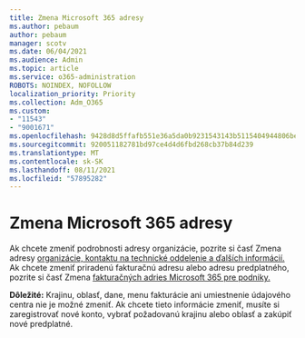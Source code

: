 ```yaml
---
title: Zmena Microsoft 365 adresy
ms.author: pebaum
author: pebaum
manager: scotv
ms.date: 06/04/2021
ms.audience: Admin
ms.topic: article
ms.service: o365-administration
ROBOTS: NOINDEX, NOFOLLOW
localization_priority: Priority
ms.collection: Adm_O365
ms.custom:
- "11543"
- "9001671"
ms.openlocfilehash: 9428d8d5ffafb551e36a5da0b9231543143b5115404944806bed3e985aac8679
ms.sourcegitcommit: 920051182781bd97ce4d4d6fbd268cb37b84d239
ms.translationtype: MT
ms.contentlocale: sk-SK
ms.lasthandoff: 08/11/2021
ms.locfileid: "57895282"
---
```

# <a name="change-your-microsoft-365-address"></a>Zmena Microsoft 365 adresy

Ak chcete zmeniť podrobnosti adresy organizácie, pozrite si časť Zmena adresy [organizácie, kontaktu na technické oddelenie a ďalších informácií.](https://docs.microsoft.com/microsoft-365/admin/manage/change-address-contact-and-more) Ak chcete zmeniť priradenú fakturačnú adresu alebo adresu predplatného, pozrite si časť Zmena [fakturačných adries Microsoft 365 pre podniky.](https://docs.microsoft.com/microsoft-365/commerce/billing-and-payments/change-your-billing-addresses) 

**Dôležité:** Krajinu, oblasť, dane, menu fakturácie ani umiestnenie údajového centra nie je možné zmeniť. Ak chcete tieto informácie zmeniť, musíte si zaregistrovať nové konto, vybrať požadovanú krajinu alebo oblasť a zakúpiť nové predplatné. 